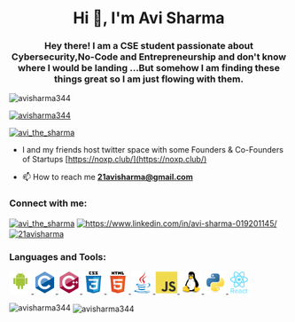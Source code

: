 <h1 align="center">Hi 👋, I'm Avi Sharma</h1>
<h3 align="center">Hey there! I am a CSE student passionate about Cybersecurity,No-Code and Entrepreneurship and don't know where I would be landing ...But somehow I am finding these things great so I am just flowing with them.</h3>

<p align="left"> <img src="https://komarev.com/ghpvc/?username=avisharma344&label=Profile%20views&color=0e75b6&style=flat" alt="avisharma344" /> </p>

<p align="left"> <a href="https://github.com/ryo-ma/github-profile-trophy"><img src="https://github-profile-trophy.vercel.app/?username=avisharma344" alt="avisharma344" /></a> </p>

<p align="left"> <a href="https://twitter.com/avi_the_sharma" target="blank"><img src="https://img.shields.io/twitter/follow/avi_the_sharma?logo=twitter&style=for-the-badge" alt="avi_the_sharma" /></a> </p>

- I and my friends host twitter space with some Founders & Co-Founders of Startups [https://noxp.club/](https://noxp.club/)

- 📫 How to reach me **21avisharma@gmail.com**

<h3 align="left">Connect with me:</h3>
<p align="left">
<a href="https://twitter.com/avi_the_sharma" target="blank"><img align="center" src="https://raw.githubusercontent.com/rahuldkjain/github-profile-readme-generator/master/src/images/icons/Social/twitter.svg" alt="avi_the_sharma" height="30" width="40" /></a>
<a href="https://linkedin.com/in/https://www.linkedin.com/in/avi-sharma-019201145/" target="blank"><img align="center" src="https://raw.githubusercontent.com/rahuldkjain/github-profile-readme-generator/master/src/images/icons/Social/linked-in-alt.svg" alt="https://www.linkedin.com/in/avi-sharma-019201145/" height="30" width="40" /></a>
<a href="https://www.hackerrank.com/21avisharma" target="blank"><img align="center" src="https://raw.githubusercontent.com/rahuldkjain/github-profile-readme-generator/master/src/images/icons/Social/hackerrank.svg" alt="21avisharma" height="30" width="40" /></a>
</p>

<h3 align="left">Languages and Tools:</h3>
<p align="left"> <a href="https://developer.android.com" target="_blank"> <img src="https://raw.githubusercontent.com/devicons/devicon/master/icons/android/android-original-wordmark.svg" alt="android" width="40" height="40"/> </a> <a href="https://www.cprogramming.com/" target="_blank"> <img src="https://raw.githubusercontent.com/devicons/devicon/master/icons/c/c-original.svg" alt="c" width="40" height="40"/> </a> <a href="https://www.w3schools.com/cpp/" target="_blank"> <img src="https://raw.githubusercontent.com/devicons/devicon/master/icons/cplusplus/cplusplus-original.svg" alt="cplusplus" width="40" height="40"/> </a> <a href="https://www.w3schools.com/css/" target="_blank"> <img src="https://raw.githubusercontent.com/devicons/devicon/master/icons/css3/css3-original-wordmark.svg" alt="css3" width="40" height="40"/> </a> <a href="https://www.w3.org/html/" target="_blank"> <img src="https://raw.githubusercontent.com/devicons/devicon/master/icons/html5/html5-original-wordmark.svg" alt="html5" width="40" height="40"/> </a> <a href="https://www.java.com" target="_blank"> <img src="https://raw.githubusercontent.com/devicons/devicon/master/icons/java/java-original.svg" alt="java" width="40" height="40"/> </a> <a href="https://developer.mozilla.org/en-US/docs/Web/JavaScript" target="_blank"> <img src="https://raw.githubusercontent.com/devicons/devicon/master/icons/javascript/javascript-original.svg" alt="javascript" width="40" height="40"/> </a> <a href="https://www.linux.org/" target="_blank"> <img src="https://raw.githubusercontent.com/devicons/devicon/master/icons/linux/linux-original.svg" alt="linux" width="40" height="40"/> </a> <a href="https://www.python.org" target="_blank"> <img src="https://raw.githubusercontent.com/devicons/devicon/master/icons/python/python-original.svg" alt="python" width="40" height="40"/> </a> <a href="https://reactjs.org/" target="_blank"> <img src="https://raw.githubusercontent.com/devicons/devicon/master/icons/react/react-original-wordmark.svg" alt="react" width="40" height="40"/> </a> </p>

<p><img align="left" src="https://github-readme-stats.vercel.app/api/top-langs?username=avisharma344&show_icons=true&locale=en&layout=compact" alt="avisharma344" /></p>

<p>&nbsp;<img align="center" src="https://github-readme-stats.vercel.app/api?username=avisharma344&show_icons=true&locale=en" alt="avisharma344" /></p>
